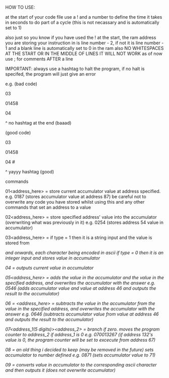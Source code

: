 HOW TO USE:

at the start of your code file use a ! and a number to define the time it takes in seconds to do part of a cycle (this is not necassary and is automatically set to 1)

also just so you know if you have used the ! at the start, the ram address you are storing your instruction in is line number - 2, if not it is line number - 1
and a blank line is automatically set to 0 in the ram
also NO WHITESPACES AT THE START OR IN THE MIDDLE OF LINES IT WILL NOT WORK as of now
use ; for comments AFTER a line

IMPORTANT: always use a hashtag to halt the program, if no halt is specifed, the program will just give an error

e.g. (bad code)

03

01458

04

^ no hashtag at the end (baaad)

(good code)

03

01458

04 #

^ yayyy hashtag (good)

commands

01<address_here> = store current accumulator value at address specified. e.g. 0187 (stores accumulator value at address 87)
be careful not to overwrite any code you have stored whilst using this and any other commands that set an address to a value

02<address_here> = store specified address' value into the accumulator (overwriting what was previously in it) e.g. 0254 (stores address 54 value in accumulator)

03<type><address_here> = if type = 1 then it is a string input and the value is stored from <address> and onwards, each character being encoded in ascii
if type = 0 then it is an integer input and stores value in accumulator

04 = outputs current value in accumulator

05<address_here> = adds the value in the accumulator and the value in the specified address, and overwrites the accumulator with the answer 
e.g. 0546 (adds accumulator value and value at address 46 and outputs the result to the accumulator)

06 = <address_here> = subtracts the value in the accumulator from the value in the specified address, and overwrites the accumulator with the answer 
e.g. 0646 (subtracts accumulator value from value at address 46 and outputs the result to the accumulator)

07<address_1(5 digits)><address_2> = branch if zero. moves the program counter to address_2 if address_1 is 0
e.g. 070013267 (if address 132's value is 0, the program counter will be set to excecute from address 67)

08<number> = an old thing i decided to keep (may be removed in the future) sets accumulator to number defined
e.g. 0871 (sets accumulator value to 71)

09 = converts value in accumulator to the corresponding ascii character and then outputs it (does not overwrite accumulator)
